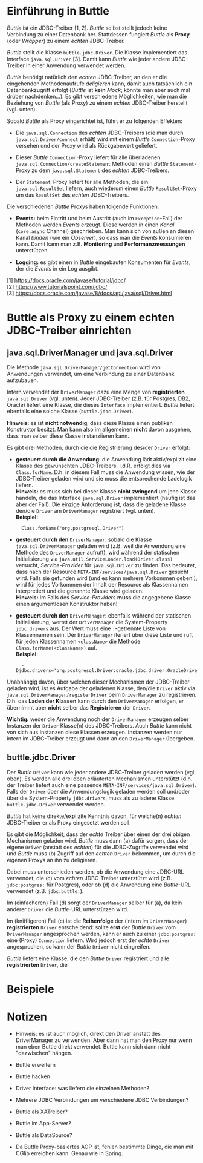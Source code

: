 # Einführung in Buttle

_Buttle_ ist ein JDBC-Treiber [1, 2]. _Buttle_ selbst stellt jedoch
keine Verbindung zu einer Datenbank her. Stattdessen fungiert _Buttle_
als __Proxy__ (oder _Wrapper_) zu einem _echten_ JDBC-Treiber.

_Buttle_ stellt die Klasse `buttle.jdbc.Driver`. Die Klasse
implementiert das Interface `java.sql.Driver` [3]. Damit kann _Buttle_
wie jeder andere JDBC-Treiber in einer Anwendung verwendet werden.

_Buttle_ benötigt natürlich den _echten_ JDBC-Treiber, an den er die
eingehenden Methodenaufrufe _deligieren_ kann, damit auch tatsächlich
ein Datenbankzugriff erfolgt (_Buttle_ ist __kein__ _Mock_; könnte man
aber auch mal drüber nachdenken...). Es gibt verschiedene
Möglichkeiten, wie man die Beziehung von _Buttle_ (als Proxy) zu einem
_echten_ JDBC-Treiber herstellt (vgl. unten).

Sobald _Buttle_ als Proxy eingerichtet ist, führt er zu folgenden
Effekten:

* Die `java.sql.Connection` des _echten_ JDBC-Treibers (die man durch
  `java.sql.Driver/connect` erhält) wird mit einem _Buttle_
  `Connection`-Proxy versehen und der Proxy wird als Rückgabewert
  geliefert.

* Dieser _Buttle_ `Connection`-Proxy liefert für alle überladenen
  `java.sql.Connection/createStatement` Methoden einen _Buttle_
  `Statement`-Proxy zu dem `java.sql.Statement` des _echten_
  JDBC-Treibers.

* Der `Statement`-Proxy liefert für alle Methoden, die ein
  `java.sql.ResultSet` liefern, auch wiederum einen _Buttle_
  `ResultSet`-Proxy um das `ResultSet` des _echten_ JDBC-Treibers.

Die verschiedenen _Buttle_ Proxys haben folgende Funktionen:

* __Events:__ beim Eintritt und beim Austritt (auch im
  `Exception`-Fall) der Methoden werden _Events_ erzeugt. Diese werden
  in einen _Kanal_ (`core.async` Channel) geschrieben. Man kann sich
  von außen an diesen Kanal _binden_ (wie ein _Observer_), so dass man
  die _Events_ konsumieren kann. Damit kann man z.B. __Monitoring__
  und __Performanzmessungen__ unterstützen.

* __Logging:__ es gibt einen in _Buttle_ eingebauten Konsumenten für
  _Events_, der die _Events_ in ein Log ausgibt.

[1] https://docs.oracle.com/javase/tutorial/jdbc/  
[2] https://www.tutorialspoint.com/jdbc/  
[3] https://docs.oracle.com/javase/8/docs/api/java/sql/Driver.html  

# Buttle als Proxy zu einem echten JDBC-Treiber einrichten

## java.sql.DriverManager und java.sql.Driver

Die Methode `java.sql.DriverManager/getConnection` wird von
Anwendungen verwendet, um eine Verbindung zu einer Datenbank
aufzubauen.

Intern verwendet der `DriverManager` dazu eine Menge von
__registrierten__ `java.sql.Driver` (vgl. unten). Jeder JDBC-Treiber
(z.B. für Postgres, DB2, Oracle) liefert eine Klasse, die dieses
`Interface` implementiert. _Buttle_ liefert ebenfalls eine solche
Klasse (`buttle.jdbc.Driver`).

__Hinweis__: es ist __nicht notwendig__, dass diese Klasse einen
publiken Konstruktor besitzt. Man kann also im allgemeinen __nicht__
davon ausgehen, dass man selber diese Klasse instanziieren kann.

Es gibt drei Methoden, durch die die Registrierung des/der `Driver`
erfolgt:

* __gesteuert durch die Anwendung__: die Anwendung lädt aktiv/explizit
  eine Klasse des gewünschten JDBC-Treibers. I.d.R. erfolgt dies via
  `Class.forName`. D.h. in diesem Fall muss die Anwendung wissen, wie
  der JDBC-Treiber geladen wird und sie muss die entsprechende
  Ladelogik liefern.  
  __Hinweis:__ es muss sich bei dieser Klasse __nicht zwingend__ um
  jene Klasse handeln, die das Interface `java.sql.Driver`
  implementiert (häufig ist das aber der Fall). Die einzige
  Anforderung ist, dass die geladene Klasse
  den/die `Driver` am `DriverManager` registriert (vgl. unten).  
  __Beispiel:__

		Class.forName("org.postgresql.Driver")

* __gesteuert durch den__ `DriverManager`: sobald die Klasse
  `java.sql.DriverManager` geladen wird (z.B. weil die Anwendung eine
  Methode des `DriverManager` aufruft), wird während der statischen
  Initialisierung via `java.util.ServiceLoader.load(Driver.class)`
  versucht, _Service-Provider_ für `java.sql.Driver` zu finden. Das
  bedeutet, dass nach der Resource `META-INF/services/java.sql.Driver`
  gesucht wird. Falls sie gefunden wird (und es kann mehrere Vorkommen
  geben!), wird für jedes Vorkommen der Inhalt der Resource als
  Klassennamen interpretiert und die genannte Klasse wird geladen.  
  __Hinweis:__ Im Falls des _Service-Providers_ __muss__ die
  angegebene Klasse einen argumentlosen Konstruktor haben!

* __gesteuert durch den__ `DriverManager`: ebenfalls während der
  statischen Initialisierung, wertet der `DriverManager` die
  System-Property `jdbc.drivers` aus. Der Wert muss eine `:`-getrennte
  Liste von Klassennamen sein. Der `DriverManager` iteriert über diese
  Liste und ruft für jeden Klassennamen `<className>` die Methode
  `Class.forName(<className>)` auf.  
  __Beispiel:__

		-Djdbc.drivers='org.postgresql.Driver:oracle.jdbc.driver.OracleDriver'

Unabhängig davon, über welchen dieser Mechanismen der JDBC-Treiber
geladen wird, ist es Aufgabe der geladenen Klasse, den/die `Driver`
aktiv via `java.sql.DriverManager/registerDriver` beim `DriverManager`
zu registrieren. D.h. das __Laden der Klassen__ kann durch den
`DriverManager` erfolgen, er übernimmt aber __nicht__ selber das
__Registrieren__ der `Driver`.

__Wichtig:__ weder die Anwendung noch der `DriverManager` erzeugen
selber Instanzen der `Driver` Klasse(n) des JDBC-Treibers. Auch
_Buttle_ kann nicht von sich aus Instanzen diese Klassen
erzeugen. Instanzen werden nur intern im JDBC-Treiber erzeugt und dann
an den `DriverManager` übergeben.

## buttle.jdbc.Driver

Der _Buttle_ `Driver` kann wie jeder andere JDBC-Treiber geladen
werden (vgl. oben). Es werden alle drei oben erläuterten Mechanismen
unterstützt (d.h. der Treiber liefert auch eine passende
`META-INF/services/java.sql.Driver`). Falls der `Driver` über die
Anwendungslogik geladen werden soll und/oder über die System-Property
`jdbc.drivers`, muss als zu ladene Klasse `buttle.jdbc.Driver`
verwendet werden.

_Buttle_ hat keine direkte/explizite Kenntnis davon, für welche(n)
_echten_ JDBC-Treiber er als Proxy eingesetzt werden soll.

Es gibt die Möglichkeit, dass der _echte_ Treiber über einen der drei
obigen Mechanismen geladen wird. _Buttle_ muss dann (a) dafür sorgen,
dass der eigene `Driver` (anstatt des _echten_) für die JDBC-Zugriffe
verwendet wird und _Buttle_ muss (b) Zugriff auf den _echten_ `Driver`
bekommen, um durch die eigenen Proxys an ihn zu deligieren.

Dabei muss unterschieden werden, ob die Anwendung eine JDBC-URL
verwendet, die (c) vom _echten_ JDBC-Treiber unterstützt wird
(z.B. `jdbc:postgres:` für Postgres), oder ob (d) die Anwendung eine
_Buttle_-URL verwendet (z.B. `jdbc:buttle:`).

Im (einfacheren) Fall (d) sorgt der `DriverManager` selber für (a), da
kein anderer `Driver` die _Buttle_-URL unterstützen wird.

Im (kniffligeren) Fall (c) ist die __Reihenfolge__ der (intern im
`DriverManager`) __registrierten__ `Driver` entscheidend: sollte
__erst__ der _Buttle_ `Driver` vom `DriverManager` angesprochen
werden, kann er auch zu einer `jdbc:postgres:` eine (Proxy)
`Connection` liefern. Wird jedoch erst der _echte_ `Driver`
angesprochen, so kann der _Buttle_ `Driver` nicht eingreifen.

_Buttle_ liefert eine Klasse, die den _Buttle_ `Driver` registriert
und alle __registrierten__ `Driver`, die 






# Beispiele




# Notizen

* Hinweis: es ist auch möglich, direkt den Driver anstatt des
  DriverManager zu verwenden. Aber dann hat man den Proxy nur wenn man
  eben Buttle direkt verwendet. Buttle kann sich dann nicht
  "dazwischen" hängen.

* Buttle erweitern

* Buttle hacken

* Driver Interface: was liefern die einzelnen Methoden?

* Mehrere JDBC Verbindungen um verschiedene JDBC Verbindungen?

* Buttle als XATreiber?

* Buttle im App-Server?

* Buttle als DataSource?

* Da Buttle Proxy-basiertes AOP ist, fehlen bestimmte Dinge, die man
  mit CGlib erreichen kann. Genau wie in Spring.
